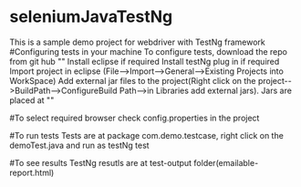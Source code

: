 # seleniumJavaTestNg
This is a sample demo project for webdriver with TestNg framework
#Configuring tests in your machine
To configure tests, download the repo from git hub ""
Install eclipse if required
Install testNg plug in if required
Import project in eclipse (File-->Import-->General-->Existing Projects into WorkSpace)
Add external jar files to the project(Right click on the project-->BuildPath-->ConfigureBuild Path-->in Libraries add external jars). Jars are placed at ""


#To select required browser
check config.properties in the project

#To run tests
Tests are at package com.demo.testcase, right click on the demoTest.java and run as testNg test

#To see results
TestNg resutls are at test-output folder(emailable-report.html)
